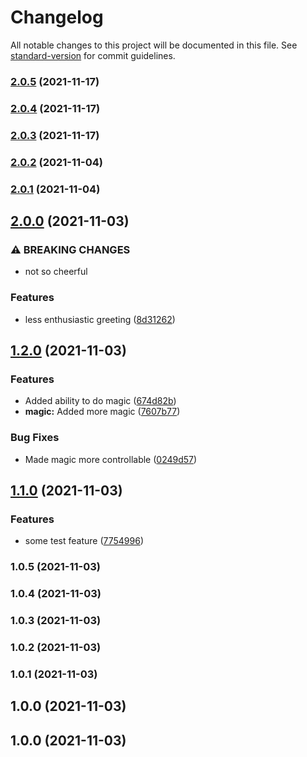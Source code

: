 # Changelog

All notable changes to this project will be documented in this file. See [standard-version](https://github.com/conventional-changelog/standard-version) for commit guidelines.

### [2.0.5](https://github.com/Health-Education-England/tis-poc-automated-versioned-releases/compare/v2.0.4...v2.0.5) (2021-11-17)

### [2.0.4](https://github.com/Health-Education-England/tis-poc-automated-versioned-releases/compare/v2.0.3...v2.0.4) (2021-11-17)

### [2.0.3](https://github.com/Health-Education-England/tis-poc-automated-versioned-releases/compare/v2.0.2...v2.0.3) (2021-11-17)

### [2.0.2](https://github.com/Health-Education-England/tis-poc-automated-versioned-releases/compare/v2.0.1...v2.0.2) (2021-11-04)

### [2.0.1](https://github.com/Health-Education-England/tis-poc-automated-versioned-releases/compare/v2.0.0...v2.0.1) (2021-11-04)

## [2.0.0](https://github.com/Health-Education-England/tis-poc-automated-versioned-releases/compare/v1.2.0...v2.0.0) (2021-11-03)


### ⚠ BREAKING CHANGES

* not so cheerful

### Features

* less enthusiastic greeting ([8d31262](https://github.com/Health-Education-England/tis-poc-automated-versioned-releases/commit/8d31262f9b7ae052618aa0f02e743272b5e5b50c))

## [1.2.0](https://github.com/Health-Education-England/tis-poc-automated-versioned-releases/compare/v1.1.0...v1.2.0) (2021-11-03)


### Features

* Added ability to do magic ([674d82b](https://github.com/Health-Education-England/tis-poc-automated-versioned-releases/commit/674d82bc43ad6d6c67042e347fa89096f9d86a70))
* **magic:** Added more magic ([7607b77](https://github.com/Health-Education-England/tis-poc-automated-versioned-releases/commit/7607b7736113ed55191c616c5b11aa569d9af58a))


### Bug Fixes

* Made magic more controllable ([0249d57](https://github.com/Health-Education-England/tis-poc-automated-versioned-releases/commit/0249d5736cd259c152d7d70cf8d64be7106bd2e3))

## [1.1.0](https://github.com/Health-Education-England/tis-poc-automated-versioned-releases/compare/v1.0.5...v1.1.0) (2021-11-03)


### Features

* some test feature ([7754996](https://github.com/Health-Education-England/tis-poc-automated-versioned-releases/commit/77549967440d5db8eeb68922bdd427f438c1314a))

### 1.0.5 (2021-11-03)

### 1.0.4 (2021-11-03)

### 1.0.3 (2021-11-03)

### 1.0.2 (2021-11-03)

### 1.0.1 (2021-11-03)

## 1.0.0 (2021-11-03)

## 1.0.0 (2021-11-03)

